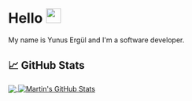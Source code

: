 # Hello <img src="https://raw.githubusercontent.com/MartinHeinz/MartinHeinz/master/wave.gif" width="30px">

My name is Yunus Ergül and I'm a software developer. 

## &#x1f4c8; GitHub Stats

<a href="https://github.com/yunusergul/yunusergul">
  <img align="center" src="https://github-readme-stats.vercel.app/api/top-langs/?username=yunusergul&hide=java,html,tex&title_color=ffffff&text_color=c9cacc&icon_color=2bbc8a&bg_color=1d1f21&langs_count=3" />
</a>
<a href="https://github.com/yunusergul/yunusergul">
  <img align="center" src="https://github-readme-stats.vercel.app/api?username=yunusergul&show_icons=true&line_height=27&count_private=true&title_color=ffffff&text_color=c9cacc&icon_color=2bbc8a&bg_color=1d1f21" alt="Martin's GitHub Stats" />
</a>


<!---
yunusergul/yunusergul is a ✨ special ✨ repository because its `README.md` (this file) appears on your GitHub profile.
You can click the Preview link to take a look at your changes.
--->
